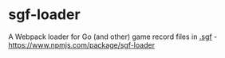 # sgf-loader
A Webpack loader for Go (and other) game record files in [.sgf](https://en.wikipedia.org/wiki/Smart_Game_Format) - https://www.npmjs.com/package/sgf-loader
